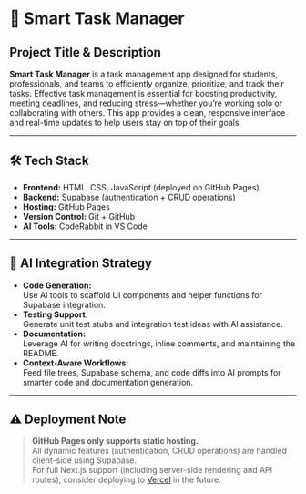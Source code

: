 # 🔖 Smart Task Manager

## Project Title & Description

**Smart Task Manager** is a task management app designed for students, professionals, and teams to efficiently organize, prioritize, and track their tasks. Effective task management is essential for boosting productivity, meeting deadlines, and reducing stress—whether you’re working solo or collaborating with others. This app provides a clean, responsive interface and real-time updates to help users stay on top of their goals.

---

## 🛠️ Tech Stack

- **Frontend:** HTML, CSS, JavaScript (deployed on GitHub Pages)
- **Backend:** Supabase (authentication + CRUD operations)
- **Hosting:** GitHub Pages
- **Version Control:** Git + GitHub
- **AI Tools:** CodeRabbit in VS Code

---

## 🧠 AI Integration Strategy

- **Code Generation:**  
  Use AI tools to scaffold UI components and helper functions for Supabase integration.
- **Testing Support:**  
  Generate unit test stubs and integration test ideas with AI assistance.
- **Documentation:**  
  Leverage AI for writing docstrings, inline comments, and maintaining the README.
- **Context-Aware Workflows:**  
  Feed file trees, Supabase schema, and code diffs into AI prompts for smarter code and documentation generation.

---

## ⚠️ Deployment Note

> **GitHub Pages only supports static hosting.**  
> All dynamic features (authentication, CRUD operations) are handled client-side using Supabase.  
> For full Next.js support (including server-side rendering and API routes), consider deploying to [Vercel](https://vercel.com/) in the future.